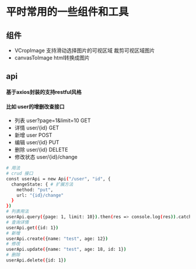# 平时常用的一些组件和工具

## 组件
* VCropImage  支持滑动选择图片的可视区域 裁剪可视区域图片 
* canvasToImage html转换成图片 

## api
#### 基于axios封装的支持restful风格 
#### 比如 user的增删改查接口
* 列表 user?page=1&limit=10  GET
* 详情 user/{id}  GET
* 新增 user  POST
* 编辑 user/{id}  PUT
* 删除 user/{id}  DELETE
* 修改状态 user/{id}/change
```bash
# 用法
# crud 接口
const userApi = new Api("/user", "id", {
  changeState: { # 扩展方法
    method: "put",
    url: "{id}/change"
  }
})
# 列表用法
userApi.query({page: 1, limit: 10}).then(res => console.log(res)).catch(error => console.log(error));
# 查询详情
userApi.get({id: 1})
# 新增
userApi.create({name: "test", age: 12})
# 修改
userApi.update({name: "test", age: 18, id: 1})
# 删除
userApi.delete({id: 1})
```
